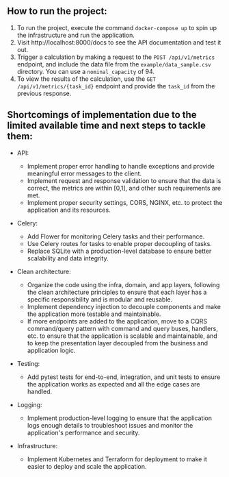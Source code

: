 ## How to run the project:

1. To run the project, execute the command `docker-compose up` to spin up the infrastructure and run the application.
2. Visit http://localhost:8000/docs to see the API documentation and test it out.
3. Trigger a calculation by making a request to the `POST /api/v1/metrics` endpoint, and include the data file from the `example/data_sample.csv` directory. You can use a `nominal_capacity` of 94.
4. To view the results of the calculation, use the `GET /api/v1/metrics/{task_id}` endpoint and provide the `task_id` from the previous response.

## Shortcomings of implementation due to the limited available time and next steps to tackle them:

* API:
  * Implement proper error handling to handle exceptions and provide meaningful error messages to the client.
  * Implement request and response validation to ensure that the data is correct, the metrics are within [0,1], and other such requirements are met.
  * Implement proper security settings, CORS, NGINX, etc. to protect the application and its resources.

* Celery:
  * Add Flower for monitoring Celery tasks and their performance.
  * Use Celery routes for tasks to enable proper decoupling of tasks.
  * Replace SQLite with a production-level database to ensure better scalability and data integrity.

* Clean architecture:
  * Organize the code using the infra, domain, and app layers, following the clean architecture principles to ensure that each layer has a specific responsibility and is modular and reusable.
  * Implement dependency injection to decouple components and make the application more testable and maintainable.
  * If more endpoints are added to the application, move to a CQRS command/query pattern with command and query buses, handlers, etc. to ensure that the application is scalable and maintainable, and to keep the presentation layer decoupled from the business and application logic.

* Testing:
  * Add pytest tests for end-to-end, integration, and unit tests to ensure the application works as expected and all the edge cases are handled.

* Logging:
  * Implement production-level logging to ensure that the application logs enough details to troubleshoot issues and monitor the application's performance and security.

* Infrastructure:
  * Implement Kubernetes and Terraform for deployment to make it easier to deploy and scale the application.



